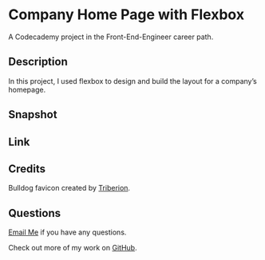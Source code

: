 # Company Home Page with Flexbox

A Codecademy project in the Front-End-Engineer career path. 

## Description 
In this project, I used flexbox to design and build the layout for a company’s homepage.

## Snapshot

## Link 

## Credits
Bulldog favicon created by [Triberion](https://www.flaticon.com/free-icons/dog).

## Questions 
[Email Me](Chloe.a.harris17@gmail.com) if you have any questions.

Check out more of my work on [GitHub](https://github.com/chloeharris1).
